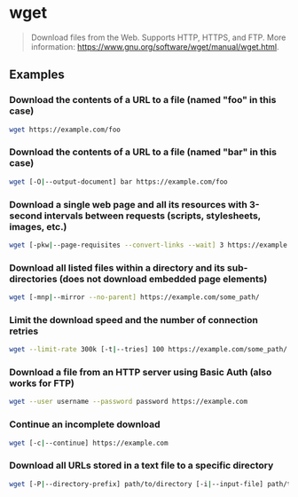 # wget

> Download files from the Web. Supports HTTP, HTTPS, and FTP. More information: <https://www.gnu.org/software/wget/manual/wget.html>.

## Examples

### Download the contents of a URL to a file (named "foo" in this case)

```bash
wget https://example.com/foo
```

### Download the contents of a URL to a file (named "bar" in this case)

```bash
wget [-O|--output-document] bar https://example.com/foo
```

### Download a single web page and all its resources with 3-second intervals between requests (scripts, stylesheets, images, etc.)

```bash
wget [-pkw|--page-requisites --convert-links --wait] 3 https://example.com/some_page.html
```

### Download all listed files within a directory and its sub-directories (does not download embedded page elements)

```bash
wget [-mnp|--mirror --no-parent] https://example.com/some_path/
```

### Limit the download speed and the number of connection retries

```bash
wget --limit-rate 300k [-t|--tries] 100 https://example.com/some_path/
```

### Download a file from an HTTP server using Basic Auth (also works for FTP)

```bash
wget --user username --password password https://example.com
```

### Continue an incomplete download

```bash
wget [-c|--continue] https://example.com
```

### Download all URLs stored in a text file to a specific directory

```bash
wget [-P|--directory-prefix] path/to/directory [-i|--input-file] path/to/URLs.txt
```
